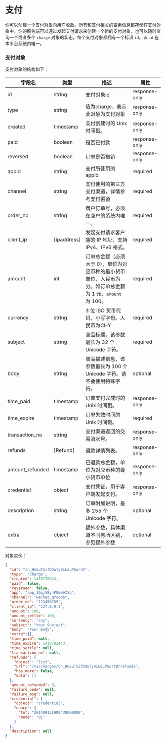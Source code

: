 # 支付

你可以创建一个支付对象向用户收款。所有和支付相关的要素信息都存储在支付对象中，你的服务端可以通过发起支付请求来创建一个新的支付对象，也可以随时查询一个或者多个 `charge` 对象的状态。每个支付对象都拥有一个标识 `id`，该 `id` 在本平台系统内唯一。

### 支付对象

支付对象的结构如下：

| 字段名          | 类型        | 描述                                                         | 属性          |
| --------------- | ----------- | ------------------------------------------------------------ | ------------- |
| id              | string      | 支付对象id                                                   | response-only |
| type            | string      | 值为charge，表示此对象为支付对象                             | response-only |
| created         | timestamp   | 支付创建时的 Unix 时间戳。                                   | response-only |
| paid            | boolean     | 是否已付款                                                   | response-only |
| reversed        | boolean     | 订单是否撤销                                                 | response-only |
| appid           | string      | 支付所使用的appid                                            | required      |
| channel         | string      | 支付使用的第三方支付渠道，详情参考[支付渠道]()               | required      |
| order_no        | string      | 商户订单号，必须在商户的系统内唯一。                         | required      |
| client_ip       | [ipaddress] | 发起支付请求客户端的 IP 地址，支持 IPv4、IPv6 格式。         | required      |
| amount          | int         | 订单总金额（必须大于 0），单位为对应币种的最小货币单位，人民币为分。如订单总金额为 1 元，`amount` 为 100。 | required      |
| currency        | string      | 3 位 ISO 货币代码，小写字母。人民币为CHY                     | required      |
| subject         | string      | 商品标题，该参数最长为 32 个 Unicode 字符。                  | required      |
| body            | string      | 商品描述信息，该参数最长为 100 个 Unicode 字符。请不要使用特殊字符。 | optional      |
| time_paid       | timestamp   | 订单支付完成时的 Unix 时间戳。                               | response-only |
| time_expire     | timestamp   | 订单失效时间的 Unix 时间戳。                                 | required      |
| transaction_no  | string      | 支付渠道返回的交易流水号。                                   | response-only |
| refunds         | [Refund]    | 退款详情列表。                                               | response-only |
| amount_refunded | timestamp   | 已退款总金额，单位为对应币种的最小货币单位                   | response-only |
| credential      | object      | 支付凭证，用于客户端发起支付。                               | response-only |
| description     | string      | 订单附加说明，最多 255 个 Unicode 字符。                     | optional      |
| extra           | object      | 额外参数，具体渠道不同有所区别，参见额外参数                 | optional      |

对象实例：

```json
{
  "id": "ch_Hm5uTSifDOuTy9iLeLPSurrD",
  "type": "charge",
  "created": 1410778843,
  "paid": false,
  "reversed": false,
  "app": "app_1Gqj58ynP0mHeX1q",
  "channel": "wechat_qrcode",
  "order_no": "123456789",
  "client_ip": "127.0.0.1",
  "amount": 100,
  "amount_settle": 100,
  "currency": "cny",
  "subject": "Your Subject",
  "body": "Your Body",
  "extra":{},
  "time_paid": null,
  "time_expire": 1410782443,
  "time_settle": null,
  "transaction_no": null,
  "refunds": {
    "object": "list",
    "url": "/v1/charges/ch_Hm5uTSifDOuTy9iLeLPSurrD/refunds",
    "has_more": false,
    "data": []
  },
  "amount_refunded": 0,
  "failure_code": null,
  "failure_msg": null,
  "credential": {
    "object": "credential",
    "upacp": {
      "tn": "201409151900430000000",
      "mode": "01"
    }
  },
  "description": null
}
```

